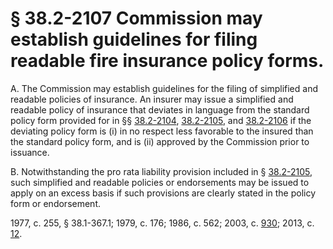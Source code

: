 # § 38.2-2107 Commission may establish guidelines for filing readable fire insurance policy forms.

<p>A. The Commission may establish guidelines for the filing of simplified and readable policies of insurance. An insurer may issue a simplified and readable policy of insurance that deviates in language from the standard policy form provided for in §§ <a href='http://law.lis.virginia.gov/vacode/38.2-2104/'>38.2-2104</a>, <a href='http://law.lis.virginia.gov/vacode/38.2-2105/'>38.2-2105</a>, and <a href='http://law.lis.virginia.gov/vacode/38.2-2106/'>38.2-2106</a> if the deviating policy form is (i) in no respect less favorable to the insured than the standard policy form, and is (ii) approved by the Commission prior to issuance.</p><p>B. Notwithstanding the pro rata liability provision included in § <a href='http://law.lis.virginia.gov/vacode/38.2-2105/'>38.2-2105</a>, such simplified and readable policies or endorsements may be issued to apply on an excess basis if such provisions are clearly stated in the policy form or endorsement.</p><p>1977, c. 255, § 38.1-367.1; 1979, c. 176; 1986, c. 562; 2003, c. <a href='http://lis.virginia.gov/cgi-bin/legp604.exe?031+ful+CHAP0930'>930</a>; 2013, c. <a href='http://lis.virginia.gov/cgi-bin/legp604.exe?131+ful+CHAP0012'>12</a>.</p>
